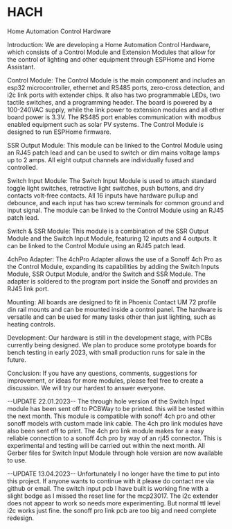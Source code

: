 # HACH
Home Automation Control Hardware

Introduction:
We are developing a Home Automation Control Hardware, which consists of a Control Module and Extension Modules that allow for the control of lighting and other equipment through ESPHome and Home Assistant.

Control Module:
The Control Module is the main component and includes an esp32 microcontroller, ethernet and RS485 ports, zero-cross detection, and i2c link ports with extender chips. It also has two programmable LEDs, two tactile switches, and a programming header. The board is powered by a 100-240VAC supply, while the link power to extension modules and all other board power is 3.3V. The RS485 port enables communication with modbus enabled equipment such as solar PV systems. The Control Module is designed to run ESPHome firmware.

SSR Output Module:
This module can be linked to the Control Module using an RJ45 patch lead and can be used to switch or dim mains voltage lamps up to 2 amps. All eight output channels are individually fused and controlled.

Switch Input Module:
The Switch Input Module is used to attach standard toggle light switches, retractive light switches, push buttons, and dry contacts volt-free contacts. All 16 inputs have hardware pullup and debounce, and each input has two screw terminals for common ground and input signal. The module can be linked to the Control Module using an RJ45 patch lead.

Switch & SSR Module:
This module is a combination of the SSR Output Module and the Switch Input Module, featuring 12 inputs and 4 outputs. It can be linked to the Control Module using an RJ45 patch lead.

4chPro Adapter:
The 4chPro Adapter allows the use of a Sonoff 4ch Pro as the Control Module, expanding its capabilities by adding the Switch Inputs Module, SSR Output Module, and/or the Switch and SSR Module. The adapter is soldered to the program port inside the Sonoff and provides an RJ45 link port.

Mounting:
All boards are designed to fit in Phoenix Contact UM 72 profile din rail mounts and can be mounted inside a control panel. The hardware is versatile and can be used for many tasks other than just lighting, such as heating controls.

Development:
Our hardware is still in the development stage, with PCBs currently being designed. We plan to produce some prototype boards for bench testing in early 2023, with small production runs for sale in the future.

Conclusion:
If you have any questions, comments, suggestions for improvement, or ideas for more modules, please feel free to create a discussion. We will try our hardest to answer everyone.

--UPDATE 22.01.2023--
The through hole version of the Switch Input module has been sent off to PCBWay to be printed. this will be tested within the next month.
This module is compatible with sonoff 4ch pro and other sonoff models with custom made link cable. The 4ch pro link modules have also been sent off to print.
The 4ch pro link module makes for a easy reliable connection to a sonoff 4ch pro by way of an rj45 connector. This is experimental and testing will be carried out within the next month.
All Gerber files for Switch Input Module through hole version are now available to use.

--UPDATE 13.04.2023--
Unfortunately I no longer have the time to put into this project. If anyone wants to continue with it please do contact me via github or email.
The switch input pcb I have built is working fine with a slight bodge as I missed the reset line for the mcp23017. The i2c extender does not appear to work so needs more experimenting. But normal ttl level i2c works just fine. the sonoff pro link pcb are too big and need complete redesign.
